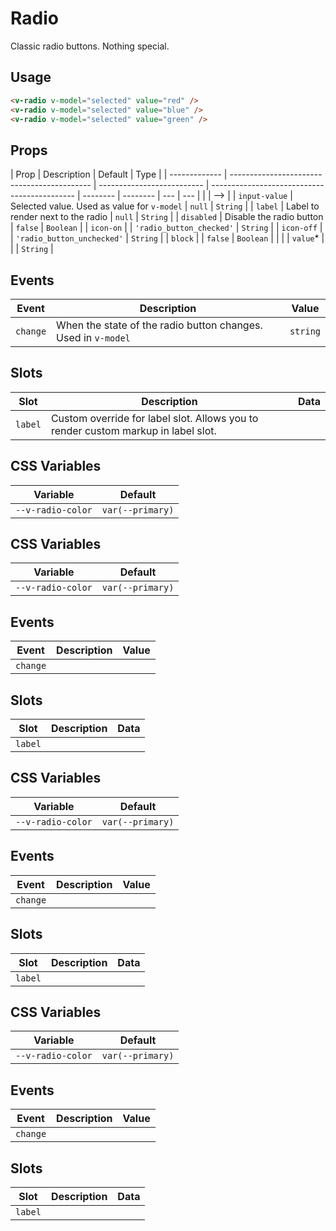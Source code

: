 # Radio

Classic radio buttons. Nothing special.

## Usage

```html
<v-radio v-model="selected" value="red" />
<v-radio v-model="selected" value="blue" />
<v-radio v-model="selected" value="green" />
```

## Props

| Prop          | Description                                 | Default                    | Type                                         |
| ------------- | ------------------------------------------- | -------------------------- | -------------------------------------------- | -------- | -------- | --- | --- |
| <!--          | <!--                                        | `value`\*                  | What value to save in `v-model` when checked |          | `String` | --> | --> |
| `input-value` | Selected value. Used as value for `v-model` | `null`                     | `String`                                     |
| `label`       | Label to render next to the radio           | `null`                     | `String`                                     |
| `disabled`    | Disable the radio button                    | `false`                    | `Boolean`                                    |
| `icon-on`     |                                             | `'radio_button_checked'`   | `String`                                     |
| `icon-off`    |                                             | `'radio_button_unchecked'` | `String`                                     |
| `block`       |                                             | `false`                    | `Boolean`                                    |
| <!--          | `value`\*                                   |                            |                                              | `String` | -->      |
| `value`\*     |                                             |                            | `String`                                     |

## Events

| Event    | Description                                                   | Value    |
| -------- | ------------------------------------------------------------- | -------- |
| `change` | When the state of the radio button changes. Used in `v-model` | `string` |

## Slots

| Slot    | Description                                                                       | Data |
| ------- | --------------------------------------------------------------------------------- | ---- |
| `label` | Custom override for label slot. Allows you to render custom markup in label slot. |      |

## CSS Variables

| Variable          | Default          |
| ----------------- | ---------------- |
| `--v-radio-color` | `var(--primary)` |

## CSS Variables

| Variable          | Default          |
| ----------------- | ---------------- |
| `--v-radio-color` | `var(--primary)` |

## Events

| Event    | Description | Value |
| -------- | ----------- | ----- |
| `change` |             |       |

## Slots

| Slot    | Description | Data |
| ------- | ----------- | ---- |
| `label` |             |      |

## CSS Variables

| Variable          | Default          |
| ----------------- | ---------------- |
| `--v-radio-color` | `var(--primary)` |

## Events

| Event    | Description | Value |
| -------- | ----------- | ----- |
| `change` |             |       |

## Slots

| Slot    | Description | Data |
| ------- | ----------- | ---- |
| `label` |             |      |

## CSS Variables

| Variable          | Default          |
| ----------------- | ---------------- |
| `--v-radio-color` | `var(--primary)` |

## Events

| Event    | Description | Value |
| -------- | ----------- | ----- |
| `change` |             |       |

## Slots

| Slot    | Description | Data |
| ------- | ----------- | ---- |
| `label` |             |      |

